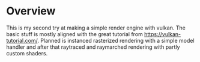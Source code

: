 # Overview
This is my second try at making a simple render engine with vulkan. The basic stuff is mostly aligned with the great tutorial from https://vulkan-tutorial.com/.
Planned is instanced rasterized rendering with a simple model handler and after that raytraced and raymarched rendering with partly custom shaders.
